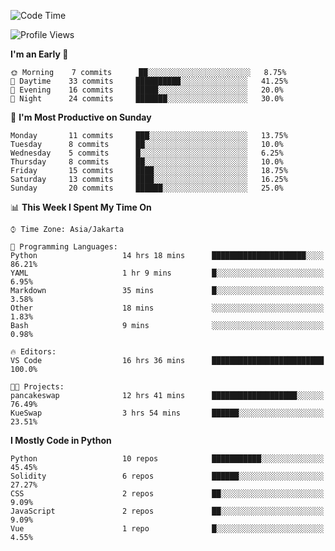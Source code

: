 <!--START_SECTION:waka-->
![Code Time](http://img.shields.io/badge/Code%20Time-1%2C166%20hrs%2057%20mins-blue)

![Profile Views](http://img.shields.io/badge/Profile%20Views-6-blue)

**I'm an Early 🐤** 

```text
🌞 Morning    7 commits      ██░░░░░░░░░░░░░░░░░░░░░░░   8.75% 
🌆 Daytime    33 commits     ██████████░░░░░░░░░░░░░░░   41.25% 
🌃 Evening    16 commits     █████░░░░░░░░░░░░░░░░░░░░   20.0% 
🌙 Night      24 commits     ███████░░░░░░░░░░░░░░░░░░   30.0%

```
📅 **I'm Most Productive on Sunday** 

```text
Monday       11 commits     ███░░░░░░░░░░░░░░░░░░░░░░   13.75% 
Tuesday      8 commits      ██░░░░░░░░░░░░░░░░░░░░░░░   10.0% 
Wednesday    5 commits      █░░░░░░░░░░░░░░░░░░░░░░░░   6.25% 
Thursday     8 commits      ██░░░░░░░░░░░░░░░░░░░░░░░   10.0% 
Friday       15 commits     ████░░░░░░░░░░░░░░░░░░░░░   18.75% 
Saturday     13 commits     ████░░░░░░░░░░░░░░░░░░░░░   16.25% 
Sunday       20 commits     ██████░░░░░░░░░░░░░░░░░░░   25.0%

```


📊 **This Week I Spent My Time On** 

```text
⌚︎ Time Zone: Asia/Jakarta

💬 Programming Languages: 
Python                   14 hrs 18 mins      █████████████████████░░░░   86.21% 
YAML                     1 hr 9 mins         █░░░░░░░░░░░░░░░░░░░░░░░░   6.95% 
Markdown                 35 mins             █░░░░░░░░░░░░░░░░░░░░░░░░   3.58% 
Other                    18 mins             ░░░░░░░░░░░░░░░░░░░░░░░░░   1.83% 
Bash                     9 mins              ░░░░░░░░░░░░░░░░░░░░░░░░░   0.98%

🔥 Editors: 
VS Code                  16 hrs 36 mins      █████████████████████████   100.0%

🐱‍💻 Projects: 
pancakeswap              12 hrs 41 mins      ███████████████████░░░░░░   76.49% 
KueSwap                  3 hrs 54 mins       ██████░░░░░░░░░░░░░░░░░░░   23.51%

```

**I Mostly Code in Python** 

```text
Python                   10 repos            ███████████░░░░░░░░░░░░░░   45.45% 
Solidity                 6 repos             ██████░░░░░░░░░░░░░░░░░░░   27.27% 
CSS                      2 repos             ██░░░░░░░░░░░░░░░░░░░░░░░   9.09% 
JavaScript               2 repos             ██░░░░░░░░░░░░░░░░░░░░░░░   9.09% 
Vue                      1 repo              █░░░░░░░░░░░░░░░░░░░░░░░░   4.55%

```



<!--END_SECTION:waka-->
